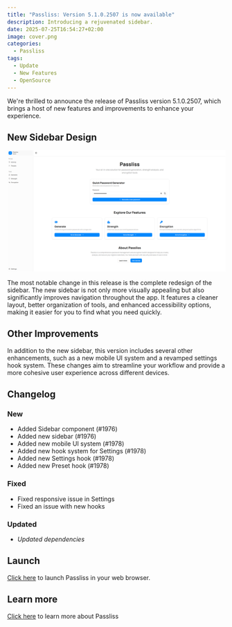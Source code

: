 ```yaml
---
title: "Passliss: Version 5.1.0.2507 is now available"
description: Introducing a rejuvenated sidebar.
date: 2025-07-25T16:54:27+02:00
image: cover.png
categories:
  - Passliss
tags:
  - Update
  - New Features
  - OpenSource
---
```


We're thrilled to announce the release of Passliss version 5.1.0.2507, which brings a host of new features and improvements to enhance your experience.

## New Sidebar Design
![The new sidebar in Passliss](1.png)

The most notable change in this release is the complete redesign of the sidebar. The new sidebar is not only more visually appealing but also significantly improves navigation throughout the app. It features a cleaner layout, better organization of tools, and enhanced accessibility options, making it easier for you to find what you need quickly.

## Other Improvements

In addition to the new sidebar, this version includes several other enhancements, such as a new mobile UI system and a revamped settings hook system. These changes aim to streamline your workflow and provide a more cohesive user experience across different devices.

## Changelog
### New

- Added Sidebar component (#1976)
- Added new sidebar (#1976)
- Added new mobile UI system (#1978)
- Added new hook system for Settings (#1978)
- Added new Settings hook (#1978)
- Added new Preset hook (#1978)

### Fixed

- Fixed responsive issue in Settings
- Fixed an issue with new hooks

### Updated

- _Updated dependencies_


## Launch

[Click here](https://passliss.leocorporation.dev/) to launch Passliss in your web browser.

## Learn more

[Click here](https://leocorporation.dev/store/passliss) to learn more about Passliss
